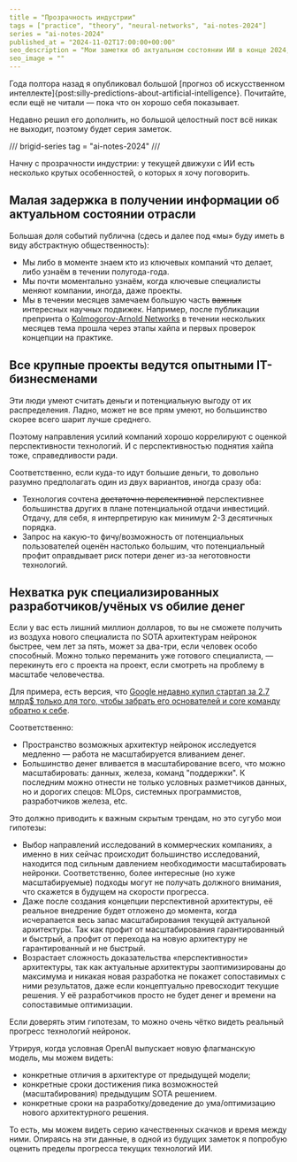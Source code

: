 ```yaml
---
title = "Прозрачность индустрии"
tags = ["practice", "theory", "neural-networks", "ai-notes-2024"]
series = "ai-notes-2024"
published_at = "2024-11-02T17:00:00+00:00"
seo_description = "Мои заметки об актуальном состоянии ИИ в конце 2024, эта часть о прозрачности индустрии."
seo_image = ""
---
```


Года полтора назад я опубликовал большой [прогноз об искусственном интеллекте]{post:silly-predictions-about-artificial-intelligence}. Почитайте, если ещё не читали — пока что он хорошо себя показывает.

Недавно решил его дополнить, но большой целостный пост всё никак не выходит, поэтому будет серия заметок.

/// brigid-series
tag = "ai-notes-2024"
///

Начну с прозрачности индустрии: у текущей движухи с ИИ есть несколько крутых особенностей, о которых я хочу поговорить.

<!-- more -->

## Малая задержка в получении информации об актуальном состоянии отрасли

Большая доля событий публична (сдесь и далее под «мы» буду иметь в виду абстрактную общественность):

- Мы либо в моменте знаем кто из ключевых компаний что делает, либо узнаём в течении полугода-года.
- Мы почти моментально узнаём, когда ключевые специалисты меняют компании, иногда, даже проекты.
- Мы в течении месяцев замечаем большую часть ~~важных~~ интересных научных подвижек. Например, после публикации препринта о [Kolmogorov-Arnold Networks](https://arxiv.org/abs/2404.19756) в течении нескольких месяцев тема прошла через этапы хайпа и первых проверок концепции на практике.

## Все крупные проекты ведутся опытными IT-бизнесменами

Эти люди умеют считать деньги и потенциальную выгоду от их распределения. Ладно, может не все прям умеют, но большинство скорее всего шарит лучше среднего.

Поэтому направления усилий компаний хорошо коррелируют с оценкой перспективности технологий. И с перспективностью поднятия хайпа тоже, справедливости ради.

Соответственно, если куда-то идут большие деньги, то довольно разумно предполагать один из двух вариантов, иногда сразу оба:

- Технология сочтена ~~достаточно перспективной~~ перспективнее большинства других в плане потенциальной отдачи инвестиций. Отдачу, для себя, я интерпретирую как минимум 2-3 десятичных порядка.
- Запрос на какую-то фичу/возможность от потенциальных пользователей оценён настолько большим, что потенциальный профит оправдывает риск потери денег из-за неготовности технологий.

## Нехватка рук специализированных разработчиков/учёных vs обилие денег

Если у вас есть лишний миллион долларов, то вы не сможете получить из воздуха нового специалиста по SOTA архитектурам нейронок быстрее, чем лет за пять, может за два-три, если человек особо способный. Можно только переманить уже готового специалиста, — перекинуть его с проекта на проект, если смотреть на проблему в масштабе человечества.

Для примера, есть версия, что [Google недавно купил стартап за 2.7 млрд$ только для того, чтобы забрать его основателей и core команду обратно к себе](https://www.linkedin.com/pulse/analyzing-googles-characterai-acquisition-sramana-mitra-iramc/).

Соответственно:

- Пространство возможных архитектур нейронок исследуется медленно — работа не масштабируется вливанием денег.
- Большинство денег вливается в масштабирование всего, что можно масштабировать: данных, железа, команд "поддержки". К последним можно отнести не только условных разметчиков данных, но и дорогих спецов: MLOps, системных программистов, разработчиков железа, etc.

Это должно приводить к важным скрытым трендам, но это сугубо мои гипотезы:

- Выбор направлений исследований в коммерческих компаниях, а именно в них сейчас происходит большинство исследований, находится под сильным давлением необходимости масштабировать нейронки. Соответственно, более интересные (но хуже масштабируемые) подходы могут не получать должного внимания, что скажется в будущем на скорости прогресса.
- Даже после создания концепции перспективной архитектуры, её реальное внедрение будет отложено до момента, когда исчерапается весь запас масштабирования текущей актуальной архитектуры. Так как профит от масштабирования гарантированный и быстрый, а профит от перехода на новую архитектуру не гарантированный и не быстрый.
- Возрастает сложность доказательства «перспективности» архитектуры, так как актуальные архитектуры заоптимизированы до максимума и никакая новая разработка не покажет сопоставимых с ними результатов, даже если концептуально превосходит текущие решения. У её разработчиков просто не будет денег и времени на сопоставимые оптимизации.

Если доверять этим гипотезам, то можно очень чётко видеть реальный прогресс технологий нейронок.

Утрируя, когда условная OpenAI выпускает новую флагманскую модель, мы можем видеть:

- конкретные отличия в архитектуре от предыдущей модели;
- конкретные сроки достижения пика возможностей (масштабирования) предыдущим SOTA решением.
- конкретные сроки на разработку/доведение до ума/оптимизацию нового архитектурного решения.

То есть, мы можем видеть серию качественных скачков и время между ними. Опираясь на эти данные, в одной из будущих заметок я попробую оценить пределы прогресса текущих технологий ИИ.
